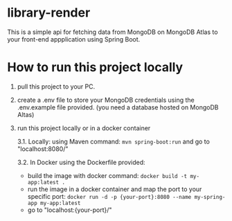 # library-render

This is a simple api for fetching data from MongoDB on MongoDB Atlas to your front-end appplication using Spring Boot.

# How to run this project locally

1. pull this project to your PC.
2. create a .env file to store your MongoDB credentials using the .env.example file provided. (you need a database hosted on MongoDB Altas)
3. run this project locally or in a docker container

   3.1.   Locally: using Maven command: ```mvn spring-boot:run``` and go to "localhost:8080/"

   3.2.   In Docker using the Dockerfile provided:
     * build the image with docker command: ```docker build -t my-app:latest .```
     * run the image in a docker container and map the port to your specific port: ```docker run -d -p {your-port}:8080 --name my-spring-app my-app:latest```
     * go to "localhost:{your-port}/"
